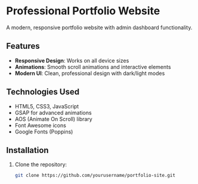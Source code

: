 # Professional Portfolio Website

A modern, responsive portfolio website with admin dashboard functionality.

## Features

- **Responsive Design**: Works on all device sizes
- **Animations**: Smooth scroll animations and interactive elements
- **Modern UI**: Clean, professional design with dark/light modes

## Technologies Used

- HTML5, CSS3, JavaScript
- GSAP for advanced animations
- AOS (Animate On Scroll) library
- Font Awesome icons
- Google Fonts (Poppins)

## Installation

1. Clone the repository:
   ```bash
   git clone https://github.com/yourusername/portfolio-site.git
